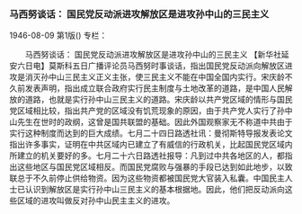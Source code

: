 ### 马西努谈话：  国民党反动派进攻解放区是进攻孙中山的三民主义

1946-08-09
第1版()
专栏：

　　马西努谈话：
    国民党反动派进攻解放区是进攻孙中山的三民主义
    【新华社延安六日电】莫斯科五日广播评论员马西努时事谈话，指出国民党反动派向解放区进攻是消灭孙中山三民主义正义主张，使三民主义不能在中国全国内实行。宋庆龄不久前发表声明，指出成立联合政府实行民主制度与土地改革的道路，是中国人民解放的道路，也就是实行孙中山三民主义的道路。宋庆龄以共产党区域的情形与国民党区域相比较，指出共产党的区域没有饥荒现象的原因，由于共产党人实行了孙中山先生在世时的政纲，这曾是国共联盟的基础。因此外国观察家无不称道中共由于实行这种制度而达到的巨大成绩。七月二十四日路透社讯：曼彻斯特导报发表论文指出许多事实，证明在中共区域内已建立了有威信的行政机关，比起国民党区域内所建立的机关要好的多。七月二十六日路透社报导：凡到过中共各地区的人，都指出这些地区与国民党区域相反。而国民党腐败与强暴的手段已达到如此地步，以致联总于不久前停止供给物资。因为这些物资都被国民党大官装入私囊。中国民主人士已认识到解放区是实行孙中山三民主义的基本根据地。因此，他们把反动派向这些区域的进攻叫做反对孙中山民主主义的进攻。
